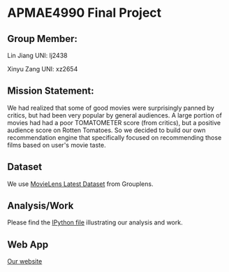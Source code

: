 # APMAE4990 Final Project

## Group Member: 
Lin Jiang  UNI: lj2438

Xinyu Zang  UNI: xz2654

## Mission Statement:
We had realized that some of good movies were surprisingly panned by critics, but had been very popular by general audiences. A large portion of movies had had a poor TOMATOMETER score (from critics), but a positive audience score on Rotten Tomatoes. So we decided to build our own recommendation engine that specifically focused on recommending those films based on user's movie taste.

## Dataset
We use [MovieLens Latest Dataset](https://grouplens.org/datasets/movielens/) from Grouplens.

## Analysis/Work
Please find the [IPython file]() illustrating our analysis and work.

## Web App
[Our website](http://lin2yu.pythonanywhere.com)
